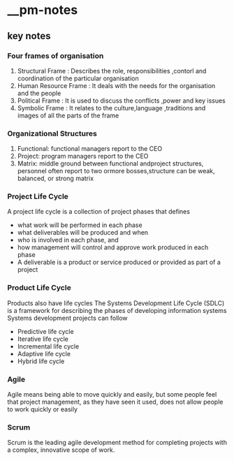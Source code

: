 # __pm-notes

## key notes

### Four frames of organisation 
  1. Structural Frame : Describes the role, responsibilities ,contorl and coordination of the particular organisation
  2. Human Resource Frame : It deals with the needs for the organisation and the people
  3. Political Frame : It is used to discuss the conflicts ,power and key issues
  4. Symbolic Frame : It relates to the culture,language ,traditions and images of all the parts of the frame
### Organizational Structures
   1. Functional: functional managers report to the CEO
   2. Project: program managers report to the CEO
   3. Matrix: middle ground between functional andproject structures, personnel often report to two ormore bosses,structure can be weak, balanced, or strong matrix
### Project Life Cycle
A project life cycle is a collection of project phases that defines
* what work will be performed in each phase
* what deliverables will be produced and when
* who is involved in each phase, and
* how management will control and approve work produced in each phase
* A deliverable is a product or service produced or provided as part of a project
### Product Life Cycle 
Products also have life cycles
 The Systems Development Life Cycle (SDLC) is a framework for describing the phases of developing information systems
 Systems development projects can follow
* Predictive life cycle
* Iterative life cycle
* Incremental life cycle
* Adaptive life cycle
* Hybrid life cycle
### Agile 
Agile means being able to move quickly and easily, but some people feel that project management, as they have seen it used, does not allow people to work quickly or easily
### Scrum
Scrum is the leading agile development method for completing projects with a complex, innovative scope of work.
